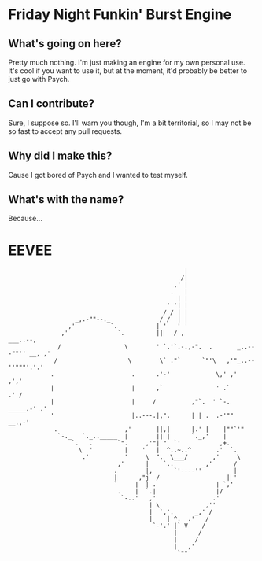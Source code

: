 # Friday Night Funkin' Burst Engine

## What's going on here?
Pretty much nothing. I'm just making an engine for my own personal use.
It's cool if you want to use it, but at the moment, it'd probably be better to just go with Psych.

## Can I contribute?
Sure, I suppose so. I'll warn you though, I'm a bit territorial, so I may not be so fast to accept any pull requests.

## Why did I make this?
Cause I got bored of Psych and I wanted to test myself.

## What's with the name?
Because...

# EEVEE
                                                      |
                                                     /|
                                                   ,' |
                                                  .   |
                                                    | |
                                                 ' '| |
                                                / / | |
                       _,.-""--._              / /  | |
                     ,'          `.           | '   ' '
                   ,'              `.         ||   / ,                         ___..--,
                  /                  \        ' `.'`.-.,-".  .       _..---""'' __, ,'
                 /                    \        \` ."`      `"'\   ,'"_..--''"""'.'.'
                .                      .      .'-'             \,' ,'         ,','
                |                      |      ,`               ' .`         .' /
                |                      |     /          ,"`.  ' `-. _____.-' .'
                '                      |..---.|,".      | | .  .-'""   __.,-'
                 .                   ,'       ||,|      |.' |    |""`'"
                  `-._   `._.._____  |        || |      `._,'    |
                      `.   .       `".     ,'"| "  `'           ,+.
                        \  '         |    '   |  ^..~..^       .'  `.
                         .'          '     \  ".  \___/       ,'     \
                                   ,'      |    `..        _,'      /
                                  .        |,      `'----''         |
                                  |      ,"j  /                   | '
                                  `     |  | .                 | `,'
                                   .    |  `.|                 |/
                                    `-..'   ,'                .'
                                            | \             ,''
                                            |  `,'.      _,' /
                                            |    | ^.  .'   /
                                             `-'.' |` V    /
                                                   |      /
                                                   |     /
                                                   |   ,'
                                                    `""